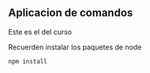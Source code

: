 

## Aplicacion de comandos

Este es el del curso

Recuerden instalar los paquetes de node

```
npm install
```